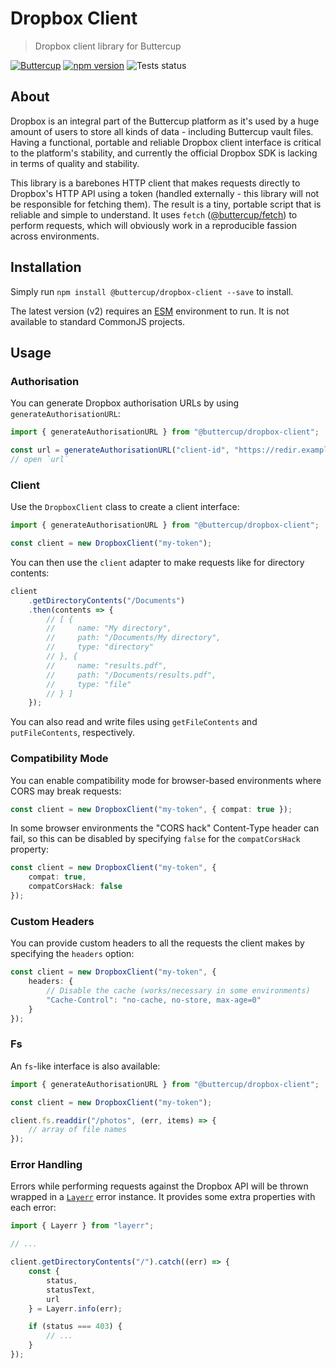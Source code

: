 # Dropbox Client
> Dropbox client library for Buttercup

[![Buttercup](https://cdn.rawgit.com/buttercup-pw/buttercup-assets/6582a033/badge/buttercup-slim.svg)](https://buttercup.pw) [![npm version](https://badge.fury.io/js/%40buttercup%2Fdropbox-client.svg)](https://www.npmjs.com/package/@buttercup/dropbox-client) ![Tests status](https://github.com/buttercup/dropbox-client/actions/workflows/test.yml/badge.svg)

## About

Dropbox is an integral part of the Buttercup platform as it's used by a huge amount of users to store all kinds of data - including Buttercup vault files. Having a functional, portable and reliable Dropbox client interface is critical to the platform's stability, and currently the official Dropbox SDK is lacking in terms of quality and stability.

This library is a barebones HTTP client that makes requests directly to Dropbox's HTTP API using a token (handled externally - this library will not be responsible for fetching them). The result is a tiny, portable script that is reliable and simple to understand. It uses `fetch` ([@buttercup/fetch](https://github.com/buttercup/fetch)) to perform requests, which will obviously work in a reproducible fassion across environments.

## Installation

Simply run `npm install @buttercup/dropbox-client --save` to install.

The latest version (v2) requires an [ESM](https://nodejs.org/api/esm.html) environment to run. It is not available to standard CommonJS projects.

## Usage

### Authorisation

You can generate Dropbox authorisation URLs by using `generateAuthorisationURL`:

```typescript
import { generateAuthorisationURL } from "@buttercup/dropbox-client";

const url = generateAuthorisationURL("client-id", "https://redir.example.com");
// open `url`
```

### Client

Use the `DropboxClient` class to create a client interface:

```typescript
import { generateAuthorisationURL } from "@buttercup/dropbox-client";

const client = new DropboxClient("my-token");
```

You can then use the `client` adapter to make requests like for directory contents:

```typescript
client
    .getDirectoryContents("/Documents")
    .then(contents => {
        // [ {
        //     name: "My directory",
        //     path: "/Documents/My directory",
        //     type: "directory"
        // }, {
        //     name: "results.pdf",
        //     path: "/Documents/results.pdf",
        //     type: "file"
        // } ]
    });
```

You can also read and write files using `getFileContents` and `putFileContents`, respectively.

### Compatibility Mode

You can enable compatibility mode for browser-based environments where CORS may break requests:

```typescript
const client = new DropboxClient("my-token", { compat: true });
```

In some browser environments the "CORS hack" Content-Type header can fail, so this can be disabled by specifying `false` for the `compatCorsHack` property:

```typescript
const client = new DropboxClient("my-token", {
    compat: true,
    compatCorsHack: false
});
```

### Custom Headers

You can provide custom headers to all the requests the client makes by specifying the `headers` option:

```typescript
const client = new DropboxClient("my-token", {
    headers: {
        // Disable the cache (works/necessary in some environments)
        "Cache-Control": "no-cache, no-store, max-age=0"
    }
});
```

### Fs

An `fs`-like interface is also available:

```typescript
import { generateAuthorisationURL } from "@buttercup/dropbox-client";

const client = new DropboxClient("my-token");

client.fs.readdir("/photos", (err, items) => {
    // array of file names
});
```

### Error Handling

Errors while performing requests against the Dropbox API will be thrown wrapped in a [`Layerr`](https://github.com/perry-mitchell/layerr) error instance. It provides some extra properties with each error:

```typescript
import { Layerr } from "layerr";

// ...

client.getDirectoryContents("/").catch((err) => {
    const {
        status,
        statusText,
        url
    } = Layerr.info(err);

    if (status === 403) {
        // ...
    }
});
```

